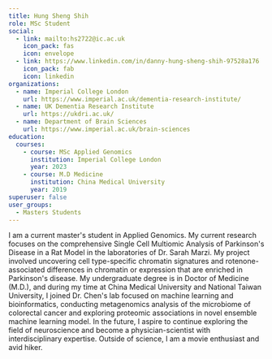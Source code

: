 ```yaml
---
title: Hung Sheng Shih
role: MSc Student
social:
  - link: mailto:hs2722@ic.ac.uk
    icon_pack: fas
    icon: envelope
  - link: https://www.linkedin.com/in/danny-hung-sheng-shih-97528a176
    icon_pack: fab
    icon: linkedin
organizations:
  - name: Imperial College London
    url: https://www.imperial.ac.uk/dementia-research-institute/
  - name: UK Dementia Research Institute
    url: https://ukdri.ac.uk/
  - name: Department of Brain Sciences
    url: https://www.imperial.ac.uk/brain-sciences
education:
  courses:
    - course: MSc Applied Genomics
      institution: Imperial College London
      year: 2023      
    - course: M.D Medicine
      institution: China Medical University
      year: 2019
superuser: false
user_groups:
  - Masters Students
---
```


I am a current master's student in Applied Genomics. My current research focuses on the comprehensive Single Cell Multiomic Analysis of Parkinson's Disease in a Rat Model in the laboratories of Dr. Sarah Marzi. My project involved uncovering cell type-specific chromatin signatures and rotenone-associated differences in chromatin or expression that are enriched in Parkinson's disease. My undergraduate degree is in Doctor of Medicine (M.D.), and during my time at China Medical University and National Taiwan University, I joined Dr. Chen's lab focused on machine learning and bioinformatics, conducting metagenomics analysis of the microbiome of colorectal cancer and exploring proteomic associations in novel ensemble machine learning model. In the future, I aspire to continue exploring the field of neuroscience and become a physician-scientist with interdisciplinary expertise. Outside of science, I am a movie enthusiast and avid hiker.
